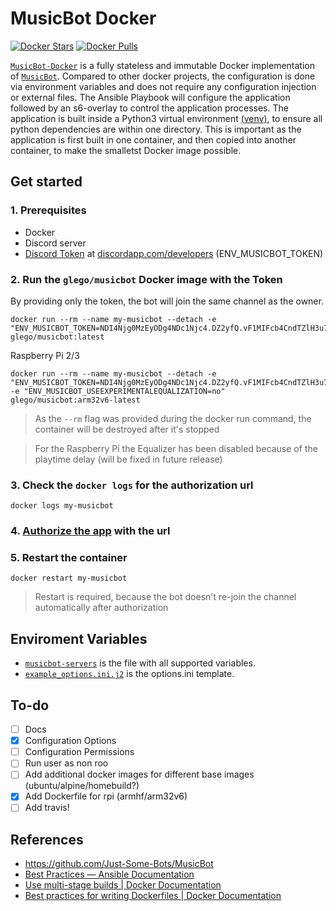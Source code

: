 # MusicBot Docker

[![Docker Stars](https://img.shields.io/docker/stars/glego/musicbot.svg?maxAge=2592000)](https://hub.docker.com/r/glego/musicbot/)
[![Docker Pulls](https://img.shields.io/docker/pulls/glego/musicbot.svg?maxAge=2592000)](https://hub.docker.com/r/glego/musicbot/)

[`MusicBot-Docker`](https://hub.docker.com/r/glego/musicbot/) is a fully stateless and immutable Docker implementation of [`MusicBot`](https://github.com/Just-Some-Bots/MusicBot). Compared to other docker projects, the configuration is done via environment variables and does not require any configuration injection or external files. The Ansible Playbook will configure the application followed by an s6-overlay to control the application processes. The application is built inside a Python3 virtual environment [(venv)]( https://docs.python.org/3/library/venv.html), to ensure all python dependencies are within one directory.  This is important as the application is first built in one container, and then copied into another container, to make the smalletst Docker image possible.

## Get started

### 1. Prerequisites

* Docker
* Discord server
* [Discord Token](docs/images/discord_create_app_token.gif) at [discordapp.com/developers](https://discordapp.com/developers/applications/me)  (ENV_MUSICBOT_TOKEN)

### 2. Run the `glego/musicbot` Docker image with the Token

By providing only the token, the bot will join the same channel as the owner.

```
docker run --rm --name my-musicbot --detach -e "ENV_MUSICBOT_TOKEN=NDI4Njg0MzEyODg4NDc1Njc4.DZ2yfQ.vF1MIFcb4CndTZlH3u7ExBhtjbo" glego/musicbot:latest
```

Raspberry Pi 2/3 
```
docker run --rm --name my-musicbot --detach -e "ENV_MUSICBOT_TOKEN=NDI4Njg0MzEyODg4NDc1Njc4.DZ2yfQ.vF1MIFcb4CndTZlH3u7ExBhtjbo" -e "ENV_MUSICBOT_USEEXPERIMENTALEQUALIZATION=no" glego/musicbot:arm32v6-latest
```

> As the `--rm` flag was provided during the docker run command, the container will be destroyed after it's stopped

> For the Raspberry Pi the Equalizer has been disabled because of the playtime delay (will be fixed in future release)

### 3. Check the `docker logs` for the authorization url

```
docker logs my-musicbot
```

### 4. [Authorize the app](docs/images/musicbot-docker-logs.jpg) with the url

### 5. Restart the container 

```
docker restart my-musicbot
```

> Restart is required, because the bot doesn't re-join the channel automatically after authorization

## Enviroment Variables

* [`musicbot-servers`](root/app/ansible/group_vars/musicbot-servers) is the file with all supported variables.
* [`example_options.ini.j2`](root/app/ansible/roles/musicbot/templates/example_options.ini.j2) is the options.ini template.

## To-do

- [ ] Docs
- [x] Configuration Options
- [ ] Configuration Permissions
- [ ] Run user as non roo
- [ ] Add additional docker images for different base images (ubuntu/alpine/homebuild?)
- [x] Add Dockerfile for rpi (armhf/arm32v6)
- [ ] Add travis!

## References

* https://github.com/Just-Some-Bots/MusicBot
* [Best Practices — Ansible Documentation](http://docs.ansible.com/ansible/latest/user_guide/playbooks_best_practices.html#directory-layout)
* [Use multi-stage builds | Docker Documentation](https://docs.docker.com/develop/develop-images/multistage-build/)
* [Best practices for writing Dockerfiles | Docker Documentation](https://docs.docker.com/develop/develop-images/dockerfile_best-practices/)
